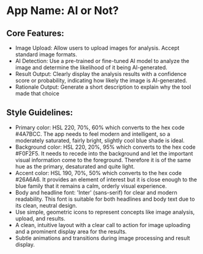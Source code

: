 # **App Name**: AI or Not?

## Core Features:

- Image Upload: Allow users to upload images for analysis. Accept standard image formats.
- AI Detection: Use a pre-trained or fine-tuned AI model to analyze the image and determine the likelihood of it being AI-generated.
- Result Output: Clearly display the analysis results with a confidence score or probability, indicating how likely the image is AI-generated.
- Rationale Output: Generate a short description to explain why the tool made that choice

## Style Guidelines:

- Primary color: HSL 220, 70%, 60% which converts to the hex code #4A7BCC.  The app needs to feel modern and intelligent, so a moderately saturated, fairly bright, slightly cool blue shade is ideal.
- Background color: HSL 220, 20%, 95% which converts to the hex code #F0F2F5.  It needs to recede into the background and let the important visual information come to the foreground.  Therefore it is of the same hue as the primary, desaturated and quite light.
- Accent color: HSL 190, 70%, 50% which converts to the hex code #26A6A6.  It provides an element of interest but it is close enough to the blue family that it remains a calm, orderly visual experience.
- Body and headline font: 'Inter' (sans-serif) for clear and modern readability. This font is suitable for both headlines and body text due to its clean, neutral design.
- Use simple, geometric icons to represent concepts like image analysis, upload, and results.
- A clean, intuitive layout with a clear call to action for image uploading and a prominent display area for the results.
- Subtle animations and transitions during image processing and result display.